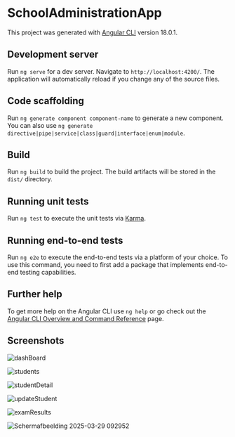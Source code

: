 # SchoolAdministrationApp

This project was generated with [Angular CLI](https://github.com/angular/angular-cli) version 18.0.1.

## Development server

Run `ng serve` for a dev server. Navigate to `http://localhost:4200/`. The application will automatically reload if you change any of the source files.

## Code scaffolding

Run `ng generate component component-name` to generate a new component. You can also use `ng generate directive|pipe|service|class|guard|interface|enum|module`.

## Build

Run `ng build` to build the project. The build artifacts will be stored in the `dist/` directory.

## Running unit tests

Run `ng test` to execute the unit tests via [Karma](https://karma-runner.github.io).

## Running end-to-end tests

Run `ng e2e` to execute the end-to-end tests via a platform of your choice. To use this command, you need to first add a package that implements end-to-end testing capabilities.

## Further help

To get more help on the Angular CLI use `ng help` or go check out the [Angular CLI Overview and Command Reference](https://angular.dev/tools/cli) page.

## Screenshots


![dashBoard](https://github.com/user-attachments/assets/95943ffb-3a33-4894-bd85-18bc0034a64f)

![students](https://github.com/user-attachments/assets/0ade6449-82bf-40cd-a57b-b5cef44840e2)

![studentDetail](https://github.com/user-attachments/assets/cff10c97-4d7c-4f90-91a9-aca5021be370)

![updateStudent](https://github.com/user-attachments/assets/6c233c7d-701f-4eaf-87a8-e501c46b14fa)

![examResults](https://github.com/user-attachments/assets/b9a3f195-44d8-4736-81d5-3727eaffdd56)

![Schermafbeelding 2025-03-29 092952](https://github.com/user-attachments/assets/f37629df-1b0c-417c-8c60-0e18e459503a)



